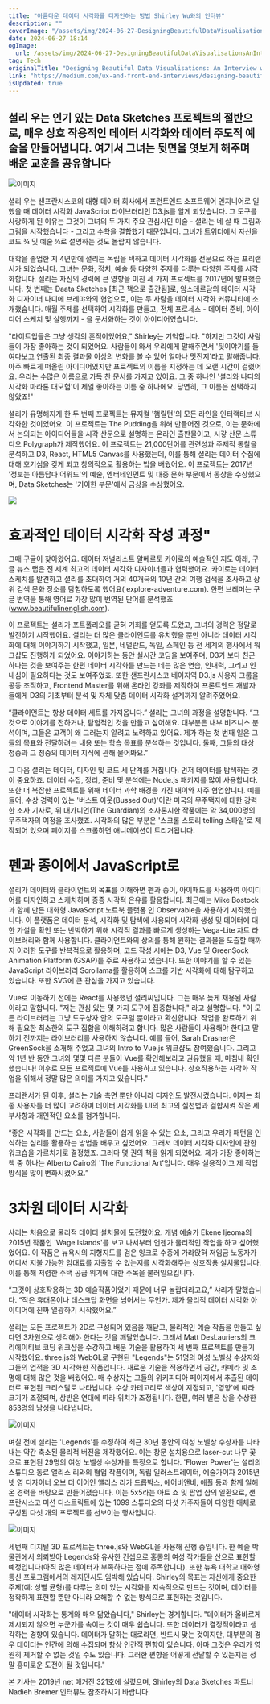 ```yaml
---
title: "아름다운 데이터 시각화를 디자인하는 방법 Shirley Wu와의 인터뷰"
description: ""
coverImage: "/assets/img/2024-06-27-DesigningBeautifulDataVisualisationsAnInterviewwithShirleyWu_0.png"
date: 2024-06-27 18:14
ogImage: 
  url: /assets/img/2024-06-27-DesigningBeautifulDataVisualisationsAnInterviewwithShirleyWu_0.png
tag: Tech
originalTitle: "Designing Beautiful Data Visualisations: An Interview with Shirley Wu"
link: "https://medium.com/ux-and-front-end-interviews/designing-beautiful-data-visualisations-an-interview-with-shirley-wu-4c2f6d01c0d1"
isUpdated: true
---
```





## 셜리 우는 인기 있는 Data Sketches 프로젝트의 절반으로, 매우 상호 작용적인 데이터 시각화와 데이터 주도적 예술을 만들어냅니다. 여기서 그녀는 뒷면을 엿보게 해주며 배운 교훈을 공유합니다

![이미지](/assets/img/2024-06-27-DesigningBeautifulDataVisualisationsAnInterviewwithShirleyWu_0.png)

셜리 우는 샌프란시스코의 대형 데이터 회사에서 프런트엔드 소프트웨어 엔지니어로 일했을 때 데이터 시각화 JavaScript 라이브러리인 D3.js를 알게 되었습니다. 그 도구를 사랑하게 된 이유는 그것이 그녀의 두 가지 주요 관심사인 미술 - 셜리는 네 살 때 그림과 그림을 시작했습니다 - 그리고 수학을 결합했기 때문입니다. 그녀가 트위터에서 자신을 코드 ¾ 및 예술 ¼로 설명하는 것도 놀랍지 않습니다.

대학을 졸업한 지 4년만에 셜리는 독립을 택하고 데이터 시각화를 전문으로 하는 프리랜서가 되었습니다. 그녀는 문화, 정치, 예술 등 다양한 주제를 다루는 다양한 주제를 시각화합니다. 셜리는 자신의 경력에 큰 영향을 미친 세 가지 프로젝트를 2017년에 발표했습니다. 첫 번째는 Daata Sketches [최근 책으로 출간됨]로, 암스테르담의 데이터 시각화 디자이너 나디에 브레먀와의 협업으로, 이는 두 사람을 데이터 시각화 커뮤니티에 소개했습니다. 매월 주제를 선택하여 시각화를 만들고, 전체 프로세스 - 데이터 준비, 아이디어 스케치 및 실행까지 - 을 문서화하는 것이 아이디어였습니다.

<div class="content-ad"></div>

"라이트업들은 그냥 생각의 흔적이었어요," Shirley는 기억합니다. "하지만 그것이 사람들이 가장 좋아하는 것이 되었어요. 사람들이 와서 우리에게 말해주면서 '뒷이야기를 들여다보고 연출된 최종 결과물 이상의 변화를 볼 수 있어 얼마나 멋진지'라고 말해줍니다. 아주 빠르게 떠올린 아이디어였지만 프로젝트의 이름을 지정하는 데 오랜 시간이 걸렸어요. 우리는 수많은 이름으로 가득 찬 문서를 가지고 있어요. 그 중 하나인 '셜리와 나디의 시각화 마라톤 대모험'이 제일 좋아하는 이름 중 하나에요. 당연히, 그 이름은 선택하지 않았죠!"

셜리가 유명해지게 한 두 번째 프로젝트는 뮤지컬 '햄릴턴'의 모든 라인을 인터랙티브 시각화한 것이었어요. 이 프로젝트는 The Pudding을 위해 만들어진 것으로, 이는 문화에서 논의되는 아이디어들을 시각 산문으로 설명하는 온라인 출판물이고, 시갛 산문 스튜디오 Polygraph가 제작했어요. 이 프로젝트는 21,000단어를 관련성과 주제적 통찰을 분석하고 D3, React, HTML5 Canvas를 사용했는데, 이를 통해 셜리는 데이터 수집에 대해 호기심을 갖게 되고 창의적으로 활용하는 법을 배웠어요. 이 프로젝트는 2017년 '정보는 아름답다 어워드'의 예술, 엔터테인먼트 및 대중 문화 부문에서 동상을 수상했으며, Data Sketches는 '기이한 부문'에서 금상을 수상했어요.

<img src="/assets/img/2024-06-27-DesigningBeautifulDataVisualisationsAnInterviewwithShirleyWu_1.png" />

# 효과적인 데이터 시각화 작성 과정"

<div class="content-ad"></div>

그때 구글이 찾아왔어요. 데이터 저널리스트 알베르토 카이로의 예술적인 지도 아래, 구글 뉴스 랩은 전 세계 최고의 데이터 시각화 디자이너들과 협력했어요. 카이로는 데이터 스케치를 발견하고 셜리를 초대하여 거의 40개국의 10년 간의 여행 검색을 조사하고 상위 검색 문화 장소를 탐험하도록 했어요( explore-adventure.com). 한편 브레머는 구글 번역을 통해 영어로 가장 많이 번역된 단어를 분석했죠(www.beautifulinenglish.com).

이 프로젝트는 셜리가 포트폴리오를 굳혀 기회를 얻도록 도왔고, 그녀의 경력은 정말로 발전하기 시작했어요. 셜리는 더 많은 클라이언트를 유치했을 뿐만 아니라 데이터 시각화에 대해 이야기하기 시작했고, 일본, 네덜란드, 독일, 스페인 등 전 세계의 행사에서 워크샵도 진행하게 되었어요. 이야기하는 동안 실시간 코딩을 보여주며, D3가 보다 친근하다는 것을 보여주는 한편 데이터 시각화를 만드는 데는 많은 연습, 인내력, 그리고 인내심이 필요하다는 것도 보여주었죠. 또한 샌프란시스코 베이지역 D3.js 사용자 그룹을 공동 조직하고, Frontend Master를 위해 온라인 강좌를 제작하여 프론트엔드 개발자들에게 D3의 기초부터 분석 및 자체 맞춤 데이터 시각화 설계까지 알려주었어요.

“클라이언트는 항상 데이터 세트를 가져옵니다.” 셜리는 그녀의 과정을 설명합니다. “그것으로 이야기를 전하거나, 탐험적인 것을 만들고 싶어해요. 대부분은 내부 비즈니스 분석이며, 그들은 고객이 왜 그러는지 알려고 노력하고 있어요. 제가 하는 첫 번째 일은 그들의 목표와 전달하려는 내용 또는 학습 목표를 분석하는 것입니다. 둘째, 그들의 대상 청중과 그 청중의 데이터 지식에 관해 물어봐요.”

그 다음 셜리는 데이터, 디자인 및 코드 세 단계를 거칩니다. 먼저 데이터를 탐색하는 것이 중요하죠. 데이터 수집, 정리, 준비 및 분석에는 Node.js 패키지를 많이 사용합니다. 또한 더 복잡한 프로젝트를 위해 데이터 과학 배경을 가진 내이와 자주 협업합니다. 예를 들어, 수상 경력이 있는 '버스트 아웃(Bussed Out)'이란 미국의 무주택자에 대한 강력한 조사 기사로, 위 대가디언(The Guardian)의 조사론시한 작품에는 약 34,000명의 무주택자의 여정을 조사했죠. 시각화의 많은 부분은 '스크롤 스토리 telling 스타일'로 제작되어 있으며 페이지를 스크롤하면 애니메이션이 트리거됩니다.

<div class="content-ad"></div>

# 펜과 종이에서 JavaScript로

셜리가 데이터와 클라이언트의 목표를 이해하면 펜과 종이, 아이패드를 사용하여 아이디어를 디자인하고 스케치하며 종종 시각적 은유를 활용합니다. 최근에는 Mike Bostock과 함께 만든 대화형 JavaScript 노트북 플랫폼 인 Observable을 사용하기 시작했습니다. 이 플랫폼은 데이터 분석, 시각화 및 탐색에 사용되며 시각화 생성 및 데이터에 대한 가설을 확인 또는 반박하기 위해 시각적 결과를 빠르게 생성하는 Vega-Lite 차트 라이브러리와 함께 사용합니다. 클라이언트와의 상의를 통해 원하는 결과물을 도출할 때까지 이러한 도구를 반복적으로 활용하며, 코드 작성 시에는 D3, Vue 및 GreenSock Animation Platform (GSAP)를 주로 사용하고 있습니다. 또한 이야기를 할 수 있는 JavaScript 라이브러리 Scrollama를 활용하여 스크롤 기반 시각화에 대해 탐구하고 있습니다. 또한 SVG에 큰 관심을 가지고 있습니다.

Vue로 이동하기 전에는 React를 사용했던 셜리씨입니다. 그는 매우 늦게 채용된 사람이라고 말합니다. "저는 관심 있는 몇 가지 도구에 집중합니다," 라고 설명합니다. "이 모든 라이브러리는 그냥 도구상자 안의 도구일 뿐이라고 확신합니다. 작업을 완료하기 위해 필요한 최소한의 도구 집합을 이해하려고 합니다. 많은 사람들이 사용해야 한다고 말하기 전까지는 라이브러리를 사용하지 않습니다. 예를 들어, Sarah Drasner은 GreenSock을 소개해 주었고 그녀의 Intro to Vue.js 워크샵도 참여했습니다. 그리고 약 1년 반 동안 그녀와 몇몇 다른 분들이 Vue를 확인해보라고 권유했을 때, 마침내 확인했습니다! 이후로 모든 프로젝트에 Vue를 사용하고 있습니다. 상호작용하는 시각화 작업을 위해서 정말 많은 의미를 가지고 있습니다."

프리랜서가 된 이후, 셜리는 기술 측면 뿐만 아니라 디자인도 발전시켰습니다. 이제는 최종 사용자를 더 많이 고려하며 데이터 시각화를 UI의 최고의 실천법과 결합시켜 작은 세부사항과 개인적인 요소를 첨가합니다.

<div class="content-ad"></div>

“좋은 시각화를 만드는 요소, 사람들이 쉽게 읽을 수 있는 요소, 그리고 우리가 패턴을 인식하는 심리를 활용하는 방법을 배우고 싶었어요. 그래서 데이터 시각화 디자인에 관한 워크숍을 가르치기로 결정했죠. 그러다 몇 권의 책을 읽게 되었어요. 제가 가장 좋아하는 책 중 하나는 Alberto Cairo의 'The Functional Art'입니다. 매우 실용적이고 제 작업 방식을 많이 변화시켰어요.”

# 3차원 데이터 시각화

샤리는 처음으로 물리적 데이터 설치물에 도전했어요. 개념 예술가 Ekene Ijeoma의 2015년 작품인 'Wage Islands'를 보고 나서부터 언젠가 물리적인 작업을 하고 싶어했었어요. 이 작품은 뉴욕시의 지형지도를 검은 잉크로 수중에 가라앉혀 저임금 노동자가 어디서 지불 가능한 임대료를 지출할 수 있는지를 시각화해주는 상호작용 설치물입니다. 이를 통해 저렴한 주택 공급 위기에 대한 주목을 불러일으킵니다.

“그것이 상호작용하는 3D 예술작품이었기 때문에 너무 놀랍더라고요,” 샤리가 말했습니다. “작은 휴대폰이나 데스크탑 화면을 넘어서는 무언가. 제가 물리적 데이터 시각화 아이디어에 진짜 열광하기 시작했어요.”

<div class="content-ad"></div>

셜리는 모든 프로젝트가 2D로 구성되어 있음을 깨닫고, 물리적인 예술 작품을 만들고 싶다면 3차원으로 생각해야 한다는 것을 깨달았습니다. 그래서 Matt DesLauriers의 크리에이티브 코딩 워크샵을 수강하고 배운 기술을 활용하여 세 번째 프로젝트를 만들기 시작했어요. three.js와 WebGL로 구현된 "Legends"는 51명의 여성 노벨상 수상자와 그들의 업적을 3D 시각화한 작품입니다. 새로운 기술을 적용하면서 공간, 카메라 및 조명에 대해 많은 것을 배웠어요. 매 수상자는 그들의 위키피디아 페이지에서 추출된 데이터로 표현된 크리스탈로 나타납니다. 수상 카테고리로 색상이 지정되고, '영향'에 따라 크기가 조절되며, 상받은 연대에 따라 위치가 조정됩니다. 한편, 여러 별은 상을 수상한 853명의 남성을 나타냅니다.

![이미지](/assets/img/2024-06-27-DesigningBeautifulDataVisualisationsAnInterviewwithShirleyWu_2.png)

며칠 전에 셜리는 'Legends'를 수정하여 최근 30년 동안의 여성 노벨상 수상자를 나타내는 약간 축소된 물리적 버전을 제작했어요. 이는 창문 설치용으로 laser-cut 나무 꽃으로 표현된 29명의 여성 노벨상 수상자를 특징으로 합니다. 'Flower Power'는 셜리의 스튜디오 동료 앨리스 리와의 협업 작품이며, 독립 일러스트레이터, 예술가이자 2015년 넷 영 디자이너 오브 더 이어인 앨리스 리가 드롭박스, 에어비앤비, 애플 등과 함께 일해 온 경력을 바탕으로 만들어졌습니다. 이는 5x5라는 아트 쇼 및 팝업 샵의 일환으로, 샌프란시스코 미션 디스트릭트에 있는 1099 스튜디오의 다섯 거주자들이 다양한 매체로 구성된 다섯 개의 프로젝트를 선보이는 행사입니다.

![이미지](/assets/img/2024-06-27-DesigningBeautifulDataVisualisationsAnInterviewwithShirleyWu_3.png)

<div class="content-ad"></div>

세번째 디지털 3D 프로젝트는 three.js와 WebGL을 사용해 진행 중입니다. 한 예술 박물관에서 의뢰받아 Legends와 유사한 컨셉으로 홍콩의 여성 작가들을 산으로 표현할 예정입니다(아직 많은 데이터가 부족하다는 점에 주목합니다). 또한 뉴욕 대학교 대화형 통신 프로그램에서의 레지던시도 임박해 있습니다. Shirley의 목표는 자신에게 중요한 주제(예: 성별 균형)를 다루는 의미 있는 시각화를 지속적으로 만드는 것이며, 데이터를 정확하게 표현할 뿐만 아니라 오해할 수 없는 방식으로 표현하는 것입니다.

"데이터 시각화는 통계와 매우 닮았습니다," Shirley는 경계합니다. "데이터가 올바르게 제시되지 않으면 누군가를 속이는 것이 매우 쉽습니다. 또한 데이터가 결정적이라고 생각하는 경향이 있습니다. 데이터가 말하는 대로라면, 반드시 맞는 것이지만, 대부분의 경우 데이터는 인간에 의해 수집되며 항상 인간적 편향이 있습니다. 아마 그것은 우리가 영원히 제거할 수 없는 것일 수도 있습니다. 그러한 편향을 어떻게 전달할 수 있는지는 정말 흥미로운 도전이 될 것입니다."

본 기사는 2019년 net 매거진 321호에 실렸으며, Shirley의 Data Sketches 파트너 Nadieh Bremer 인터뷰도 참조하시기 바랍니다.